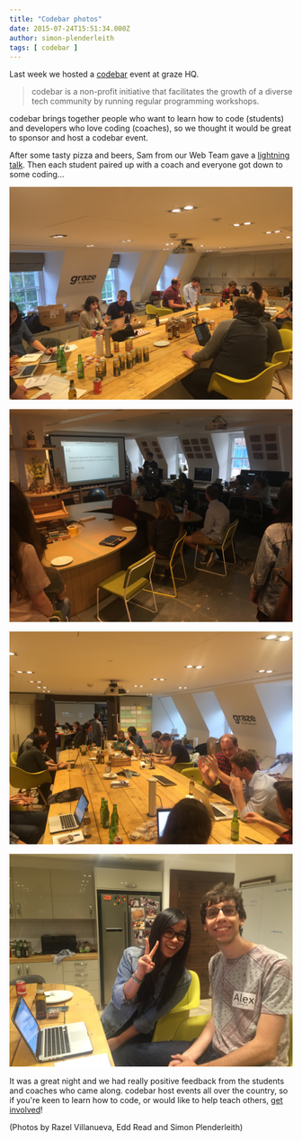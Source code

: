 ```yaml
---
title: "Codebar photos"
date: 2015-07-24T15:51:34.000Z
author: simon-plenderleith
tags: [ codebar ]
---
```


Last week we hosted a [codebar](http://codebar.io/) event at graze HQ. 

> codebar is a non-profit initiative that facilitates the growth of a diverse tech community by running regular programming workshops.

codebar brings together people who want to learn how to code (students) and developers who love coding (coaches), so we thought it would be great to sponsor and host a codebar event.

After some tasty pizza and beers, Sam from our Web Team gave a [lightning talk](http://tech.graze.com/2015/07/17/naming-things/). Then each student paired up with a coach and everyone got down to some coding...

![](/content/images/2015/07/19675040096_ac6aa38ba7_o.jpg)

![](/content/images/2015/07/19513250600_3f71af499c_o.jpg)

![](/content/images/2015/07/IMG_3723.JPG)

![](/content/images/2015/07/IMG_3726.JPG)

It was a great night and we had really positive feedback from the students and coaches who came along. codebar host events all over the country, so if you're keen to learn how to code, or would like to help teach others, [get involved](http://codebar.io/events)!

(Photos by Razel Villanueva, Edd Read and Simon Plenderleith)
